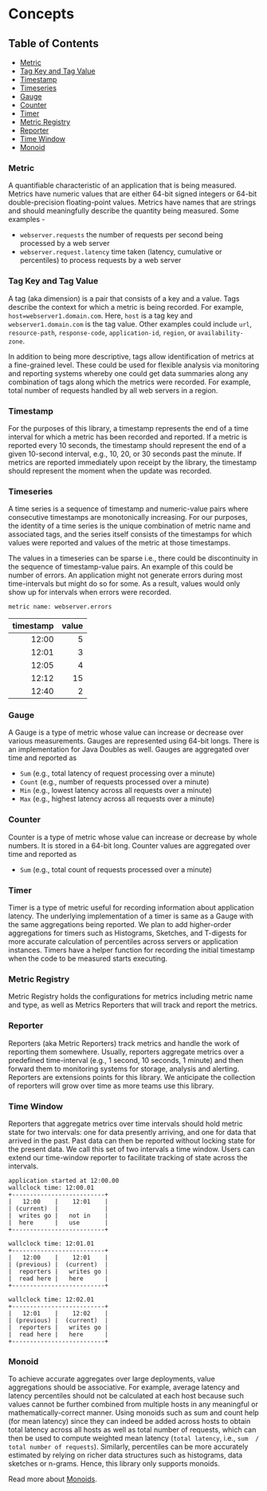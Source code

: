 # Concepts

## Table of Contents
- [Metric](#metric)
- [Tag Key and Tag Value](#tag-key-and-tag-value)
- [Timestamp](#timestamp)
- [Timeseries](#timeseries)
- [Gauge](#gauge)
- [Counter](#counter)
- [Timer](#timer)
- [Metric Registry](#metric-registry)
- [Reporter](#reporter)
- [Time Window](#time-window)
- [Monoid](#monoid)

### Metric
A quantifiable characteristic of an application that is being measured. Metrics have numeric values that are either 64-bit signed integers or 64-bit double-precision floating-point values. Metrics have names that are strings and should meaningfully describe the quantity being measured. Some examples -
* `webserver.requests` the number of requests per second being processed by a web server
* `webserver.request.latency` time taken (latency, cumulative or percentiles) to process requests by a web server

### Tag Key and Tag Value
A tag (aka dimension) is a pair that consists of a key and a value. Tags describe the context for which a metric is being recorded. For example, `host=webserver1.domain.com`. Here, `host` is a tag key and `webserver1.domain.com` is the tag value. Other examples could include `url`, `resource-path`, `response-code`, `application-id`, `region`, or `availability-zone`.

In addition to being more descriptive, tags allow identification of metrics at a fine-grained level. These could be used for flexible analysis via monitoring and reporting systems whereby one could get data summaries along any combination of tags along which the metrics were recorded. For example, total number of requests handled by all web servers in a region.

### Timestamp
For the purposes of this library, a timestamp represents the end of a time interval for which a metric has been recorded and reported. If a metric is reported every 10 seconds, the timestamp should represent the end of a given 10-second interval, e.g., 10, 20, or 30 seconds past the minute. If metrics are reported immediately upon receipt by the library, the timestamp should represent the moment when the update was recorded.

### Timeseries
A time series is a sequence of timestamp and numeric-value pairs where consecutive timestamps are monotonically increasing. For our purposes, the identity of a time series is the unique combination of metric name and associated tags, and the series itself consists of the timestamps for which values were reported and values of the metric at those timestamps.

The values in a timeseries can be sparse i.e., there could be discontinuity in the sequence of timestamp-value pairs. An example of this could be number of errors. An application might not generate errors during most time-intervals but might do so for some. As a result, values would only show up for intervals when errors were recorded.

`metric name: webserver.errors`

| timestamp | value |
|      ---: |  ---: | 
|     12:00 |     5 |
|     12:01 |     3 |
|     12:05 |     4 |
|     12:12 |    15 |
|     12:40 |     2 |

### Gauge
A Gauge is a type of metric whose value can increase or decrease over various measurements. Gauges are represented using 64-bit longs. There is an implementation for Java Doubles as well. Gauges are aggregated over time and reported as
* `Sum` (e.g., total latency of request processing over a minute)
* `Count` (e.g., number of requests processed over a minute)
* `Min` (e.g., lowest latency across all requests over a minute)
* `Max` (e.g., highest latency across all requests over a minute)

### Counter
Counter is a type of metric whose value can increase or decrease by whole numbers. It is stored in a 64-bit long. Counter values are aggregated over time and reported as
* `Sum` (e.g., total count of requests processed over a minute)

### Timer
Timer is a type of metric useful for recording information about application latency. The underlying implementation of a timer is same as a Gauge with the same aggregations being reported. We plan to add higher-order aggregations for timers such as Histograms, Sketches, and T-digests for more accurate calculation of percentiles across servers or application instances. Timers have a helper function for recording the initial timestamp when the code to be measured starts executing.

### Metric Registry
Metric Registry holds the configurations for metrics including metric name and type, as well as Metrics Reporters that will track and report the metrics.

### Reporter
Reporters (aka Metric Reporters) track metrics and handle the work of reporting them somewhere. Usually, reporters aggregate metrics over a predefined time-interval (e.g., 1 second, 10 seconds, 1 minute) and then forward them to monitoring systems for storage, analysis and alerting. Reporters are extensions points for this library. We anticipate the collection of reporters will grow over time as more teams use this library.

### Time Window
Reporters that aggregate metrics over time intervals should hold metric state for two intervals: one for data presently arriving, and one for data that arrived in the past. Past data can then be reported without locking state for the present data. We call this set of two intervals a time window. Users can extend our time-window reporter to facilitate tracking of state across the intervals.

```
application started at 12:00.00
wallclock time: 12:00.01
+--------------------------+
|   12:00    |    12:01    |
| (current)  |             |
|  writes go |   not in    |
|  here      |   use       |
+--------------------------+

wallclock time: 12:01.01
+--------------------------+
|   12:00    |    12:01    |
| (previous) |  (current)  |
|  reporters |   writes go |
|  read here |   here      |
+--------------------------+

wallclock time: 12:02.01
+--------------------------+
|   12:01    |    12:02    |
| (previous) |  (current)  |
|  reporters |   writes go |
|  read here |   here      |
+--------------------------+

```

### Monoid
To achieve accurate aggregates over large deployments, value aggregations should be associative. For example, average latency and latency percentiles should not be calculated at each host because such values cannot be further combined from multiple hosts in any meaningful or mathematically-correct manner. Using monoids such as sum and count help (for mean latency) since they can indeed be added across hosts to obtain total latency across all hosts as well as total number of requests, which can
then be used to compute weighted mean latency (`total latency`, i.e., `sum  / total number of requests`). Similarly, percentiles can be more accurately estimated by relying on richer data structures such as histograms, data sketches or n-grams. Hence, this library only supports monoids.

Read more about [Monoids][Monoid].


[Monoid]: https://en.wikipedia.org/wiki/Monoid
